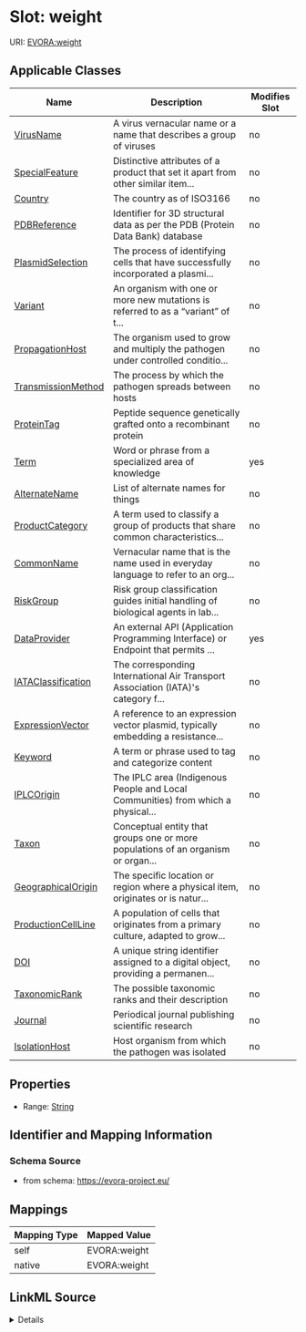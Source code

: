 

# Slot: weight



URI: [EVORA:weight](https://evora-project.eu/weight)



<!-- no inheritance hierarchy -->





## Applicable Classes

| Name | Description | Modifies Slot |
| --- | --- | --- |
| [VirusName](VirusName.md) | A virus vernacular name or a name that describes a group of viruses |  no  |
| [SpecialFeature](SpecialFeature.md) | Distinctive attributes of a product that set it apart from other similar item... |  no  |
| [Country](Country.md) | The country as of ISO3166 |  no  |
| [PDBReference](PDBReference.md) | Identifier for 3D structural data as per the PDB (Protein Data Bank) database |  no  |
| [PlasmidSelection](PlasmidSelection.md) | The process of identifying cells that have successfully incorporated a plasmi... |  no  |
| [Variant](Variant.md) | An organism with one or more new mutations is referred to as a “variant” of t... |  no  |
| [PropagationHost](PropagationHost.md) | The organism used to grow and multiply the pathogen under controlled conditio... |  no  |
| [TransmissionMethod](TransmissionMethod.md) | The process by which the pathogen spreads between hosts |  no  |
| [ProteinTag](ProteinTag.md) | Peptide sequence genetically grafted onto a recombinant protein |  no  |
| [Term](Term.md) | Word or phrase from a specialized area of knowledge |  yes  |
| [AlternateName](AlternateName.md) | List of alternate names for things |  no  |
| [ProductCategory](ProductCategory.md) | A term used to classify a group of products that share common characteristics... |  no  |
| [CommonName](CommonName.md) | Vernacular name that is the name used in everyday language to refer to an org... |  no  |
| [RiskGroup](RiskGroup.md) | Risk group classification guides initial handling of biological agents in lab... |  no  |
| [DataProvider](DataProvider.md) | An external API (Application Programming Interface) or Endpoint that permits ... |  yes  |
| [IATAClassification](IATAClassification.md) | The corresponding International Air Transport Association (IATA)'s category f... |  no  |
| [ExpressionVector](ExpressionVector.md) | A reference to an expression vector plasmid, typically embedding a resistance... |  no  |
| [Keyword](Keyword.md) | A term or phrase used to tag and categorize content |  no  |
| [IPLCOrigin](IPLCOrigin.md) | The IPLC area (Indigenous People and Local Communities) from which a physical... |  no  |
| [Taxon](Taxon.md) | Conceptual entity that groups one or more populations of an organism or organ... |  no  |
| [GeographicalOrigin](GeographicalOrigin.md) | The specific location or region where a physical item, originates or is natur... |  no  |
| [ProductionCellLine](ProductionCellLine.md) | A population of cells that originates from a primary culture, adapted to grow... |  no  |
| [DOI](DOI.md) | A unique string identifier assigned to a digital object, providing a permanen... |  no  |
| [TaxonomicRank](TaxonomicRank.md) | The possible taxonomic ranks and their description |  no  |
| [Journal](Journal.md) | Periodical journal publishing scientific research |  no  |
| [IsolationHost](IsolationHost.md) | Host organism from which the pathogen was isolated |  no  |







## Properties

* Range: [String](String.md)





## Identifier and Mapping Information







### Schema Source


* from schema: https://evora-project.eu/




## Mappings

| Mapping Type | Mapped Value |
| ---  | ---  |
| self | EVORA:weight |
| native | EVORA:weight |




## LinkML Source

<details>
```yaml
name: weight
from_schema: https://evora-project.eu/
rank: 1000
alias: weight
domain_of:
- DataProvider
- Term
range: string

```
</details>